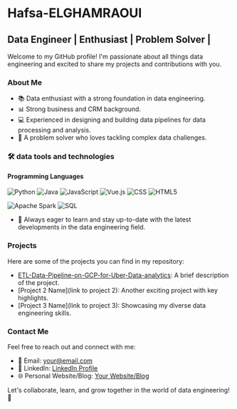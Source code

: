 # Hafsa-ELGHAMRAOUI
## Data Engineer | Enthusiast | Problem Solver | 

Welcome to my GitHub profile! I'm passionate about all things data engineering and excited to share my projects and contributions with you.

### About Me
- 📚 Data enthusiast with a strong foundation in data engineering.
- 📊 Strong business and CRM background.
- 💻 Experienced in designing and building data pipelines for data processing and analysis.
- 🧩 A problem solver who loves tackling complex data challenges.
### 🛠 data tools and technologies
#### Programming Languages
  ![Python](https://img.shields.io/badge/Python-3776AB?style=for-the-badge&logo=python&logoColor=white)
  ![Java](https://img.shields.io/badge/Java-007396?style=for-the-badge&logo=java&logoColor=white&color=black)
  ![JavaScript](https://img.shields.io/badge/JavaScript-F7DF1E?style=for-the-badge&logo=javascript&logoColor=yellow)
  ![Vue.js](https://img.shields.io/badge/Vue.js-4FC08D?style=for-the-badge&logo=vue.js&logoColor=black)
  ![CSS](https://img.shields.io/badge/CSS-1572B6?style=for-the-badge&logo=css3&logoColor=white)
  ![HTML5](https://img.shields.io/badge/HTML5-E34F26?style=for-the-badge&logo=html5&logoColor=black)
  


  ![Apache Spark](https://img.shields.io/badge/Apache%20Spark-E25A1C?style=for-the-badge&logo=apache%20spark&logoColor=white)
  ![SQL](https://img.shields.io/badge/SQL-003B57?style=for-the-badge&logo=sql&logoColor=white)
- 🌟 Always eager to learn and stay up-to-date with the latest developments in the data engineering field.



### Projects

Here are some of the projects you can find in my repository:

- [ETL-Data-Pipeline-on-GCP-for-Uber-Data-analytics](https://github.com/hafsaelgha/ETL-Data-Pipeline-on-GCP-for-Uber-Data-analytics): A brief description of the project.
- [Project 2 Name](link to project 2): Another exciting project with key highlights.
- [Project 3 Name](link to project 3): Showcasing my diverse data engineering skills.

### Contact Me

Feel free to reach out and connect with me:

- 📧 Email: [your@email.com](mailto:your@email.com)
- 💼 LinkedIn: [LinkedIn Profile](https://www.linkedin.com/in/yourprofile/)
- 🌐 Personal Website/Blog: [Your Website/Blog](https://www.yourwebsite.com)

Let's collaborate, learn, and grow together in the world of data engineering! 🚀
